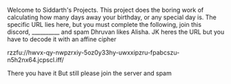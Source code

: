 Welcome to Siddarth's Projects. This project does the boring  work of calculating how many days away your birthday,
or any special day is. The specific URL lies here, but you must complete the following, join this discord, __________
and spam Dhruvan likes Alisha.
JK heres the URL but you have to decode it with an affine cipher

rzzfu://hwvx-qy-nwpzrxiy-5oz0y33hy-uwxxipzru-fpabcszu-n5h2nx64.jcpscl.iff/ 

There you have it
But still please join the server and spam
